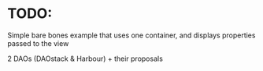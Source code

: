 # TODO:  
Simple bare bones example that uses one container, and displays properties passed to the view  

2 DAOs (DAOstack & Harbour) + their proposals
